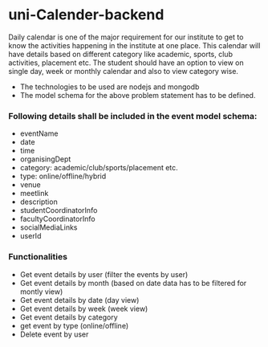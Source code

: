 # uni-Calender-backend

Daily calendar is one of the major requirement for our institute to get to know the activities happening in the institute at one place. This calendar will have details based on different category like academic, sports, club activities, placement etc. The student should have an option to view on single day, week or
monthly calendar and also to view category wise.

- The technologies to be used are nodejs and mongodb
- The model schema for the above problem statement has to be defined.

### Following details shall be included in the event model schema:

- eventName
- date
- time
- organisingDept
- category: academic/club/sports/placement etc.
- type: online/offline/hybrid
- venue
- meetlink
- description
- studentCoordinatorInfo
- facultyCoordinatorInfo
- socialMediaLinks 
- userId


### Functionalities
- Get event details by user (filter the events by user) 
- Get event details by month (based on date data has to be filtered for montly view) 
- Get event details by date (day view)
- Get event details by week (week view) 
- Get event details by category 
- get event by type (online/offline)
- Delete event by user
